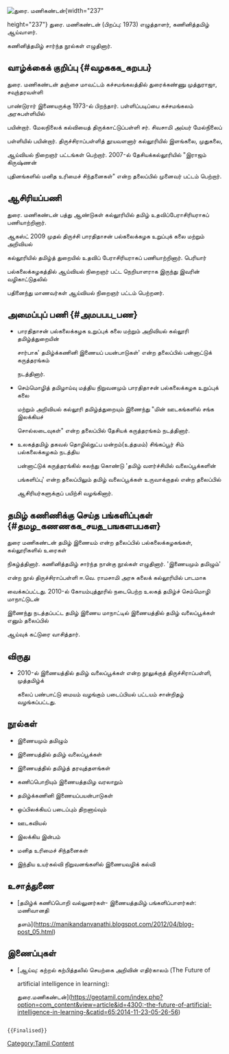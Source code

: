 ![துரை. மணிகண்டன்](துரை._மணிகண்டன்.jpg "துரை. மணிகண்டன்"){width="237"
height="237"} துரை. மணிகண்டன் (பிறப்பு: 1973) எழுத்தாளர், கணினித்தமிழ் ஆய்வாளர்.
கணினித்தமிழ் சார்ந்த நூல்கள் எழுதினார்.

## வாழ்க்கைக் குறிப்பு {#வழககக_கறபப}

துரை. மணிகண்டன் தஞ்சை மாவட்டம் கச்சமங்கலத்தில் துரைக்கண்ணு முத்துராஜா, சவுந்தரவள்ளி
பாண்டுரார் இணையருக்கு 1973-ல் பிறந்தார். பள்ளிப்படிப்பை கச்சமங்கலம் அரசுபள்ளியில்
பயின்றார். மேலநிலைக் கல்வியைத் திருக்காட்டுப்பள்ளி சர். சிவசாமி அய்யர் மேல்நிலைப்
பள்ளியில் பயின்றார். திருச்சிராப்பள்ளித் தூயவளனார் கல்லூரியில் இளங்கலை, முதுகலை,
ஆய்வியல் நிறைஞர் பட்டங்கள் பெற்றார். 2007-ல் தேசியக்கல்லூரியில் \"இராஜம் கிருஷ்ணன்
புதினங்களில் மனித உரிமைச் சிந்தனைகள்\" என்ற தலைப்பில் முனைவர் பட்டம் பெற்றார்.

## ஆசிரியப்பணி

துரை. மணிகண்டன் பத்து ஆண்டுகள் கல்லூரியில் தமிழ் உதவிப்பேராசிரியராகப் பணியாற்றினார்.
ஆகஸ்ட் 2009 முதல் திருச்சி பாரதிதாசன் பல்கலைக்கழக உறுப்புக் கலை மற்றும் அறிவியல்
கல்லூரியில் தமிழ்த் துறையில் உதவிப் பேராசிரியராகப் பணியாற்றினார். பெரியார்
பல்கலைக்கழகத்தில் ஆய்வியல் நிறைஞர் பட்ட நெறியாளராக இருந்து இவரின் வழிகாட்டுதலில்
பதினைந்து மாணவர்கள் ஆய்வியல் நிறைஞர் பட்டம் பெற்றனர்.

## அமைப்புப் பணி {#அமபபப_பண}

-   பாரதிதாசன் பல்கலைக்கழக உறுப்புக் கலை மற்றும் அறிவியல் கல்லூரி தமிழ்த்துறையின்
    சார்பாக\' தமிழ்க்கணினி இணையப் பயன்பாடுகள்\' என்ற தலைப்பில் பன்னாட்டுக் கருத்தரங்கம்
    நடத்தினார்.
-   செம்மொழித் தமிழாய்வு மத்திய நிறுவனமும் பாரதிதாசன் பல்கலைக்கழக உறுப்புக் கலை
    மற்றும் அறிவியல் கல்லூரி தமிழ்த்துறையும் இணைந்து "மின் ஊடகங்களில் சங்க இலக்கியச்
    சொல்லடைவுகள்" என்ற தலைப்பில் தேசியக் கருத்தரங்கம் நடத்தினார்.
-   உலகத்தமிழ் தகவல் தொழில்நுட்ப மன்றம்(உத்தமம்) சிங்கப்பூர் சிம் பல்கலைக்கழகம் நடத்திய
    பன்னாட்டுக் கருத்தரங்கில் கலந்து கொண்டு \'தமிழ் வளர்ச்சியில் வலைப்பூக்களின்
    பங்களிப்பு\' என்ற தலைப்பிலும் தமிழ் வலைப்பூக்கள் உருவாக்குதல் என்ற தலைப்பில்
    ஆசிரியர்களுக்குப் பயிற்சி வழங்கினார்.

## தமிழ் கணிணிக்கு செய்த பங்களிப்புகள் {#தமழ_கணணகக_சயத_பஙகளபபகள}

துரை மணிகண்டன் தமிழ் இணையம் என்ற தலைப்பில் பல்கலைக்கழகங்கள், கல்லூரிகளில் உரைகள்
நிகழ்த்தினார். கணினித்தமிழ் சார்ந்த நான்கு நூல்கள் எழுதினார். \'இணையமும் தமிழும்\'
என்ற நூல் திருச்சிராப்பள்ளி ஈ.வெ. ராமசாமி அரசு கலைக் கல்லூரியில் பாடமாக
வைக்கப்பட்டது. 2010-ல் கோயம்புத்தூரில் நடைபெற்ற உலகத் தமிழ்ச் செம்மொழி மாநாட்டுடன்
இணைந்து நடத்தப்பட்ட தமிழ் இணைய மாநாட்டில் இணையத்தில் தமிழ் வலைப்பூக்கள் எனும் தலைப்பில்
ஆய்வுக் கட்டுரை வாசித்தார்.

## விருது

-   2010-ல் இணையத்தில் தமிழ் வலைப்பூக்கள் என்ற நூலுக்குத் திருச்சிராப்பள்ளி, முத்தமிழ்க்
    கலைப் பண்பாட்டு மையம் வழங்கும் படைப்பியல் பட்டயம் சான்றிதழ் வழங்கப்பட்டது.

## நூல்கள்

-   இணையமும் தமிழும்
-   இணையத்தில் தமிழ் வலைப்பூக்கள்
-   இணையத்தில் தமிழ்த் தரவுத்தளங்கள்
-   கணிப்பொறியும் இணையத்தமிழ வரலாறும்
-   தமிழ்க்கணினி இணையப்பயன்பாடுகள்
-   ஒப்பிலக்கியப் படைப்பும் திறனாய்வும்
-   ஊடகவியல்
-   இலக்கிய இன்பம்
-   மனித உரிமைச் சிந்தனைகள்
-   இந்திய உயர்கல்வி நிறுவனங்களில் இணையவழிக் கல்வி

## உசாத்துணை

-   [தமிழ்க் கணிப்பொறி வல்லுனர்கள்- இணையத்தமிழ் பங்களிப்பாளர்கள்: மணிவானதி
    தளம்](https://manikandanvanathi.blogspot.com/2012/04/blog-post_05.html)

## இணைப்புகள்

-   [ஆய்வு: கற்றல் கற்பித்தலில் செயற்கை அறிவின் எதிர்காலம் (The Future of
    artificial intelligence in learning):
    துரை.மணிகண்டன்](https://geotamil.com/index.php?option=com_content&view=article&id=4300:-the-future-of-artificial-intelligence-in-learning-&catid=65:2014-11-23-05-26-56)

```{=mediawiki}
{{Finalised}}
```
[Category:Tamil Content](Category:Tamil_Content "wikilink")
